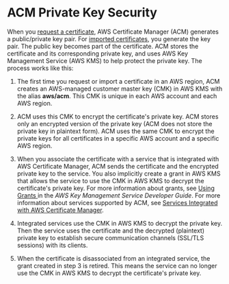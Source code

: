 # ACM Private Key Security<a name="kms"></a>

When you [request a certificate](gs-acm-request.md), AWS Certificate Manager \(ACM\) generates a public/private key pair\. For [imported certificates](import-certificate.md), you generate the key pair\. The public key becomes part of the certificate\. ACM stores the certificate and its corresponding private key, and uses AWS Key Management Service \(AWS KMS\) to help protect the private key\. The process works like this:

1. The first time you request or import a certificate in an AWS region, ACM creates an AWS\-managed customer master key \(CMK\) in AWS KMS with the alias **aws/acm**\. This CMK is unique in each AWS account and each AWS region\.

1. ACM uses this CMK to encrypt the certificate's private key\. ACM stores only an encrypted version of the private key \(ACM does not store the private key in plaintext form\)\. ACM uses the same CMK to encrypt the private keys for all certificates in a specific AWS account and a specific AWS region\.

1. When you associate the certificate with a service that is integrated with AWS Certificate Manager, ACM sends the certificate and the encrypted private key to the service\. You also implicitly create a grant in AWS KMS that allows the service to use the CMK in AWS KMS to decrypt the certificate's private key\. For more information about grants, see [ Using Grants ](http://docs.aws.amazon.com/kms/latest/developerguide/grants.html) in the *AWS Key Management Service Developer Guide*\. For more information about services supported by ACM, see [Services Integrated with AWS Certificate Manager](acm-services.md)\.

1. Integrated services use the CMK in AWS KMS to decrypt the private key\. Then the service uses the certificate and the decrypted \(plaintext\) private key to establish secure communication channels \(SSL/TLS sessions\) with its clients\.

1. When the certificate is disassociated from an integrated service, the grant created in step 3 is retired\. This means the service can no longer use the CMK in AWS KMS to decrypt the certificate's private key\.